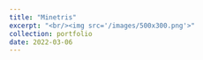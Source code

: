 ```yaml
---
title: "Minetris"
excerpt: "<br/><img src='/images/500x300.png'>"
collection: portfolio
date: 2022-03-06
---
```

